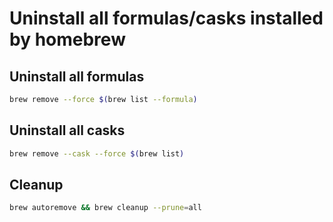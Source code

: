 # Uninstall all formulas/casks installed by homebrew

## Uninstall all formulas
```sh
brew remove --force $(brew list --formula)
```

## Uninstall all casks
```sh
brew remove --cask --force $(brew list)
```

## Cleanup
```sh
brew autoremove && brew cleanup --prune=all
```
